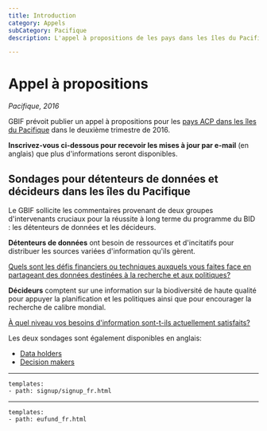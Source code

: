```yaml
---
title: Introduction
category: Appels
subCategory: Pacifique
description: L'appel à propositions de les pays dans les îles du Pacifique dans le deuxième trimestre de 2016.

---
```

# Appel à propositions

_Pacifique, 2016_

GBIF prévoit publier un appel à propositions pour les [pays ACP dans les îles du Pacifique](http://www.acp.int/content/secretariat-acp) dans le deuxième trimestre de 2016.

**Inscrivez-vous ci-dessous pour recevoir les mises à jour par e-mail** (en anglais) que plus d'informations seront disponibles. 

## Sondages pour détenteurs de données et décideurs dans les îles du Pacifique

Le GBIF sollicite les commentaires provenant de deux groupes d'intervenants cruciaux pour la réussite à long terme du programme du BID : les détenteurs de données et les décideurs.

**Détenteurs de données** ont besoin de ressources et d'incitatifs pour distribuer les sources variées d'information qu'ils gèrent. 

[Quels sont les défis financiers ou techniques auxquels vous faites face en partageant des données destinées à la recherche et aux politiques?](https://fr.surveymonkey.com/r/7NSCNPW)

**Décideurs** comptent sur une information sur la biodiversité de haute qualité pour appuyer la planification et les politiques ainsi que pour encourager la recherche de calibre mondial. 

[À quel niveau vos besoins d'information sont-t-ils actuellement satisfaits?](https://fr.surveymonkey.com/r/9J3T2XS)

Les deux sondages sont également disponibles en anglais:
+ [Data holders](https://www.surveymonkey.com/r/8VMYWGH)
+ [Decision makers](https://www.surveymonkey.com/r/8VQXG7W)

-----------------

```styledYaml
templates:
- path: signup/signup_fr.html
```

------

```styledYaml
templates:
- path: eufund_fr.html
```